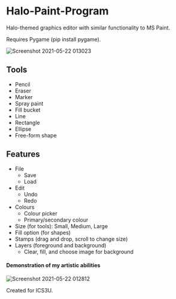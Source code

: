 # Halo-Paint-Program
Halo-themed graphics editor with similar functionality to MS Paint.

Requires Pygame (pip install pygame).

![Screenshot 2021-05-22 013023](https://user-images.githubusercontent.com/28360069/119215689-4d090280-ba9d-11eb-900f-8637a973292d.png)

## Tools
 - Pencil
 - Eraser
 - Marker
 - Spray paint
 - Fill bucket
 - Line
 - Rectangle
 - Ellipse
 - Free-form shape

## Features
 - File
 	- Save
 	- Load
 - Edit
 	- Undo
 	- Redo
 - Colours
 	- Colour picker
 	- Primary/secondary colour
 - Size (for tools): Small, Medium, Large
 - Fill option (for shapes)
 - Stamps (drag and drop, scroll to change size)
 - Layers (foreground and background)
 	- Clear, fill, and choose image for background
 
 #### Demonstration of my artistic abilities
 
 ![Screenshot 2021-05-22 012812](https://user-images.githubusercontent.com/28360069/119215948-cd7c3300-ba9e-11eb-9942-50df5051f4ef.png)


Created for ICS3U.
